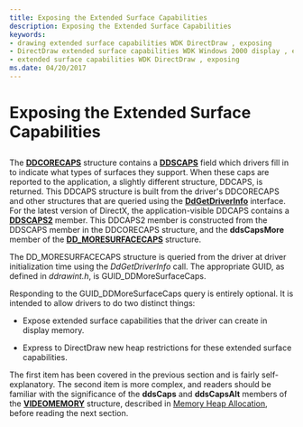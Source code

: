 ```yaml
---
title: Exposing the Extended Surface Capabilities
description: Exposing the Extended Surface Capabilities
keywords:
- drawing extended surface capabilities WDK DirectDraw , exposing
- DirectDraw extended surface capabilities WDK Windows 2000 display , exposing
- extended surface capabilities WDK DirectDraw , exposing
ms.date: 04/20/2017
---
```


# Exposing the Extended Surface Capabilities


## <span id="ddk_exposing_the_extended_surface_capabilities_gg"></span><span id="DDK_EXPOSING_THE_EXTENDED_SURFACE_CAPABILITIES_GG"></span>


The [**DDCORECAPS**](/windows/win32/api/ddrawi/ns-ddrawi-ddcorecaps) structure contains a [**DDSCAPS**](/previous-versions/windows/hardware/drivers/ff550286(v=vs.85)) field which drivers fill in to indicate what types of surfaces they support. When these caps are reported to the application, a slightly different structure, DDCAPS, is returned. This DDCAPS structure is built from the driver's DDCORECAPS and other structures that are queried using the [**DdGetDriverInfo**](/windows/win32/api/ddrawint/nc-ddrawint-pdd_getdriverinfo) interface. For the latest version of DirectX, the application-visible DDCAPS contains a [**DDSCAPS2**](/previous-versions/windows/hardware/drivers/ff550292(v=vs.85)) member. This DDCAPS2 member is constructed from the DDSCAPS member in the DDCORECAPS structure, and the **ddsCapsMore** member of the [**DD\_MORESURFACECAPS**](/windows/win32/api/ddrawint/ns-ddrawint-dd_moresurfacecaps) structure.

The DD\_MORESURFACECAPS structure is queried from the driver at driver initialization time using the *DdGetDriverInfo* call. The appropriate GUID, as defined in *ddrawint.h*, is GUID\_DDMoreSurfaceCaps.

Responding to the GUID\_DDMoreSurfaceCaps query is entirely optional. It is intended to allow drivers to do two distinct things:

-   Expose extended surface capabilities that the driver can create in display memory.

-   Express to DirectDraw new heap restrictions for these extended surface capabilities.

The first item has been covered in the previous section and is fairly self-explanatory. The second item is more complex, and readers should be familiar with the significance of the **ddsCaps** and **ddsCapsAlt** members of the [**VIDEOMEMORY**](/windows/win32/api/ddrawint/ns-ddrawint-videomemory) structure, described in [Memory Heap Allocation](memory-heap-allocation.md), before reading the next section.

 


